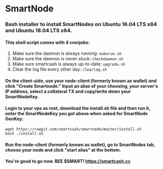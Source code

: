 # SmartNode
### Bash installer to install SmartNodes on Ubuntu 16.04 LTS x64 and Ubuntu 18.04 LTS x64.

#### This shell script comes with 4 cronjobs: 
1. Make sure the daemon is always running: `makerun.sh`
2. Make sure the daemon is never stuck: `checkdaemon.sh`
3. Make sure smartcash is always up-to-date: `upgrade.sh`
4. Clear the log file every other day: `clearlog.sh`

#### On the client-side, use your node-client (formerly known as wallet) and click "Create Smartnode." Input an alias of your choosing, your server's IP address, select a collateral TX and copy/write down your SmartNodeKey.

#### Login to your vps as root, download the install.sh file and then run it, enter the SmartNodeKey you got above when asked for SmartNode GenKey:
```
wget https://rawgit.com/smartcash/smartnode/master/install.sh
bash ./install.sh
```

#### Run the node-client (formerly known as wallet), go to SmartNodes tab, choose your node and click "start alias" at the bottom.

#### You're good to go now. BEE $SMART! https://smartcash.cc

